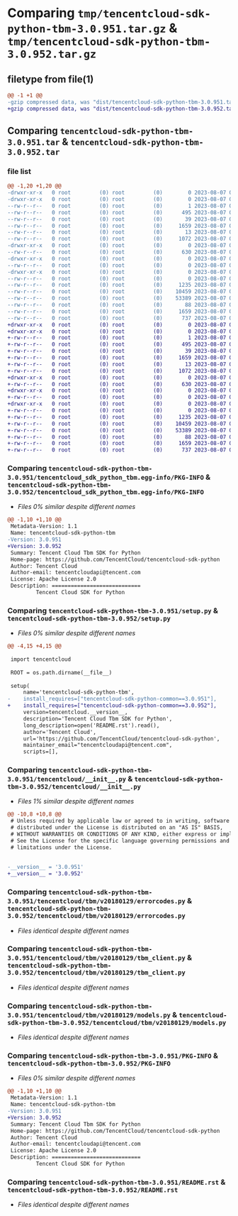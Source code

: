 # Comparing `tmp/tencentcloud-sdk-python-tbm-3.0.951.tar.gz` & `tmp/tencentcloud-sdk-python-tbm-3.0.952.tar.gz`

## filetype from file(1)

```diff
@@ -1 +1 @@
-gzip compressed data, was "dist/tencentcloud-sdk-python-tbm-3.0.951.tar", last modified: Mon Aug  7 00:34:21 2023, max compression
+gzip compressed data, was "dist/tencentcloud-sdk-python-tbm-3.0.952.tar", last modified: Mon Aug  7 09:02:23 2023, max compression
```

## Comparing `tencentcloud-sdk-python-tbm-3.0.951.tar` & `tencentcloud-sdk-python-tbm-3.0.952.tar`

### file list

```diff
@@ -1,20 +1,20 @@
-drwxr-xr-x   0 root         (0) root         (0)        0 2023-08-07 00:34:21.000000 tencentcloud-sdk-python-tbm-3.0.951/
-drwxr-xr-x   0 root         (0) root         (0)        0 2023-08-07 00:34:21.000000 tencentcloud-sdk-python-tbm-3.0.951/tencentcloud_sdk_python_tbm.egg-info/
--rw-r--r--   0 root         (0) root         (0)        1 2023-08-07 00:34:21.000000 tencentcloud-sdk-python-tbm-3.0.951/tencentcloud_sdk_python_tbm.egg-info/dependency_links.txt
--rw-r--r--   0 root         (0) root         (0)      495 2023-08-07 00:34:21.000000 tencentcloud-sdk-python-tbm-3.0.951/tencentcloud_sdk_python_tbm.egg-info/SOURCES.txt
--rw-r--r--   0 root         (0) root         (0)       39 2023-08-07 00:34:21.000000 tencentcloud-sdk-python-tbm-3.0.951/tencentcloud_sdk_python_tbm.egg-info/requires.txt
--rw-r--r--   0 root         (0) root         (0)     1659 2023-08-07 00:34:21.000000 tencentcloud-sdk-python-tbm-3.0.951/tencentcloud_sdk_python_tbm.egg-info/PKG-INFO
--rw-r--r--   0 root         (0) root         (0)       13 2023-08-07 00:34:21.000000 tencentcloud-sdk-python-tbm-3.0.951/tencentcloud_sdk_python_tbm.egg-info/top_level.txt
--rw-r--r--   0 root         (0) root         (0)     1072 2023-08-07 00:34:21.000000 tencentcloud-sdk-python-tbm-3.0.951/setup.py
-drwxr-xr-x   0 root         (0) root         (0)        0 2023-08-07 00:34:21.000000 tencentcloud-sdk-python-tbm-3.0.951/tencentcloud/
--rw-r--r--   0 root         (0) root         (0)      630 2023-08-07 00:34:21.000000 tencentcloud-sdk-python-tbm-3.0.951/tencentcloud/__init__.py
-drwxr-xr-x   0 root         (0) root         (0)        0 2023-08-07 00:34:21.000000 tencentcloud-sdk-python-tbm-3.0.951/tencentcloud/tbm/
--rw-r--r--   0 root         (0) root         (0)        0 2023-08-07 00:34:21.000000 tencentcloud-sdk-python-tbm-3.0.951/tencentcloud/tbm/__init__.py
-drwxr-xr-x   0 root         (0) root         (0)        0 2023-08-07 00:34:21.000000 tencentcloud-sdk-python-tbm-3.0.951/tencentcloud/tbm/v20180129/
--rw-r--r--   0 root         (0) root         (0)        0 2023-08-07 00:34:21.000000 tencentcloud-sdk-python-tbm-3.0.951/tencentcloud/tbm/v20180129/__init__.py
--rw-r--r--   0 root         (0) root         (0)     1235 2023-08-07 00:34:21.000000 tencentcloud-sdk-python-tbm-3.0.951/tencentcloud/tbm/v20180129/errorcodes.py
--rw-r--r--   0 root         (0) root         (0)    10459 2023-08-07 00:34:21.000000 tencentcloud-sdk-python-tbm-3.0.951/tencentcloud/tbm/v20180129/tbm_client.py
--rw-r--r--   0 root         (0) root         (0)    53389 2023-08-07 00:34:21.000000 tencentcloud-sdk-python-tbm-3.0.951/tencentcloud/tbm/v20180129/models.py
--rw-r--r--   0 root         (0) root         (0)       88 2023-08-07 00:34:21.000000 tencentcloud-sdk-python-tbm-3.0.951/setup.cfg
--rw-r--r--   0 root         (0) root         (0)     1659 2023-08-07 00:34:21.000000 tencentcloud-sdk-python-tbm-3.0.951/PKG-INFO
--rw-r--r--   0 root         (0) root         (0)      737 2023-08-07 00:34:21.000000 tencentcloud-sdk-python-tbm-3.0.951/README.rst
+drwxr-xr-x   0 root         (0) root         (0)        0 2023-08-07 09:02:23.000000 tencentcloud-sdk-python-tbm-3.0.952/
+drwxr-xr-x   0 root         (0) root         (0)        0 2023-08-07 09:02:23.000000 tencentcloud-sdk-python-tbm-3.0.952/tencentcloud_sdk_python_tbm.egg-info/
+-rw-r--r--   0 root         (0) root         (0)        1 2023-08-07 09:02:23.000000 tencentcloud-sdk-python-tbm-3.0.952/tencentcloud_sdk_python_tbm.egg-info/dependency_links.txt
+-rw-r--r--   0 root         (0) root         (0)      495 2023-08-07 09:02:23.000000 tencentcloud-sdk-python-tbm-3.0.952/tencentcloud_sdk_python_tbm.egg-info/SOURCES.txt
+-rw-r--r--   0 root         (0) root         (0)       39 2023-08-07 09:02:23.000000 tencentcloud-sdk-python-tbm-3.0.952/tencentcloud_sdk_python_tbm.egg-info/requires.txt
+-rw-r--r--   0 root         (0) root         (0)     1659 2023-08-07 09:02:23.000000 tencentcloud-sdk-python-tbm-3.0.952/tencentcloud_sdk_python_tbm.egg-info/PKG-INFO
+-rw-r--r--   0 root         (0) root         (0)       13 2023-08-07 09:02:23.000000 tencentcloud-sdk-python-tbm-3.0.952/tencentcloud_sdk_python_tbm.egg-info/top_level.txt
+-rw-r--r--   0 root         (0) root         (0)     1072 2023-08-07 09:02:23.000000 tencentcloud-sdk-python-tbm-3.0.952/setup.py
+drwxr-xr-x   0 root         (0) root         (0)        0 2023-08-07 09:02:23.000000 tencentcloud-sdk-python-tbm-3.0.952/tencentcloud/
+-rw-r--r--   0 root         (0) root         (0)      630 2023-08-07 09:02:23.000000 tencentcloud-sdk-python-tbm-3.0.952/tencentcloud/__init__.py
+drwxr-xr-x   0 root         (0) root         (0)        0 2023-08-07 09:02:23.000000 tencentcloud-sdk-python-tbm-3.0.952/tencentcloud/tbm/
+-rw-r--r--   0 root         (0) root         (0)        0 2023-08-07 09:02:23.000000 tencentcloud-sdk-python-tbm-3.0.952/tencentcloud/tbm/__init__.py
+drwxr-xr-x   0 root         (0) root         (0)        0 2023-08-07 09:02:23.000000 tencentcloud-sdk-python-tbm-3.0.952/tencentcloud/tbm/v20180129/
+-rw-r--r--   0 root         (0) root         (0)        0 2023-08-07 09:02:23.000000 tencentcloud-sdk-python-tbm-3.0.952/tencentcloud/tbm/v20180129/__init__.py
+-rw-r--r--   0 root         (0) root         (0)     1235 2023-08-07 09:02:23.000000 tencentcloud-sdk-python-tbm-3.0.952/tencentcloud/tbm/v20180129/errorcodes.py
+-rw-r--r--   0 root         (0) root         (0)    10459 2023-08-07 09:02:23.000000 tencentcloud-sdk-python-tbm-3.0.952/tencentcloud/tbm/v20180129/tbm_client.py
+-rw-r--r--   0 root         (0) root         (0)    53389 2023-08-07 09:02:23.000000 tencentcloud-sdk-python-tbm-3.0.952/tencentcloud/tbm/v20180129/models.py
+-rw-r--r--   0 root         (0) root         (0)       88 2023-08-07 09:02:23.000000 tencentcloud-sdk-python-tbm-3.0.952/setup.cfg
+-rw-r--r--   0 root         (0) root         (0)     1659 2023-08-07 09:02:23.000000 tencentcloud-sdk-python-tbm-3.0.952/PKG-INFO
+-rw-r--r--   0 root         (0) root         (0)      737 2023-08-07 09:02:23.000000 tencentcloud-sdk-python-tbm-3.0.952/README.rst
```

### Comparing `tencentcloud-sdk-python-tbm-3.0.951/tencentcloud_sdk_python_tbm.egg-info/PKG-INFO` & `tencentcloud-sdk-python-tbm-3.0.952/tencentcloud_sdk_python_tbm.egg-info/PKG-INFO`

 * *Files 0% similar despite different names*

```diff
@@ -1,10 +1,10 @@
 Metadata-Version: 1.1
 Name: tencentcloud-sdk-python-tbm
-Version: 3.0.951
+Version: 3.0.952
 Summary: Tencent Cloud Tbm SDK for Python
 Home-page: https://github.com/TencentCloud/tencentcloud-sdk-python
 Author: Tencent Cloud
 Author-email: tencentcloudapi@tencent.com
 License: Apache License 2.0
 Description: ============================
         Tencent Cloud SDK for Python
```

### Comparing `tencentcloud-sdk-python-tbm-3.0.951/setup.py` & `tencentcloud-sdk-python-tbm-3.0.952/setup.py`

 * *Files 0% similar despite different names*

```diff
@@ -4,15 +4,15 @@
 
 import tencentcloud
 
 ROOT = os.path.dirname(__file__)
 
 setup(
     name='tencentcloud-sdk-python-tbm',
-    install_requires=["tencentcloud-sdk-python-common==3.0.951"],
+    install_requires=["tencentcloud-sdk-python-common==3.0.952"],
     version=tencentcloud.__version__,
     description='Tencent Cloud Tbm SDK for Python',
     long_description=open('README.rst').read(),
     author='Tencent Cloud',
     url='https://github.com/TencentCloud/tencentcloud-sdk-python',
     maintainer_email="tencentcloudapi@tencent.com",
     scripts=[],
```

### Comparing `tencentcloud-sdk-python-tbm-3.0.951/tencentcloud/__init__.py` & `tencentcloud-sdk-python-tbm-3.0.952/tencentcloud/__init__.py`

 * *Files 1% similar despite different names*

```diff
@@ -10,8 +10,8 @@
 # Unless required by applicable law or agreed to in writing, software
 # distributed under the License is distributed on an "AS IS" BASIS,
 # WITHOUT WARRANTIES OR CONDITIONS OF ANY KIND, either express or implied.
 # See the License for the specific language governing permissions and
 # limitations under the License.
 
 
-__version__ = '3.0.951'
+__version__ = '3.0.952'
```

### Comparing `tencentcloud-sdk-python-tbm-3.0.951/tencentcloud/tbm/v20180129/errorcodes.py` & `tencentcloud-sdk-python-tbm-3.0.952/tencentcloud/tbm/v20180129/errorcodes.py`

 * *Files identical despite different names*

### Comparing `tencentcloud-sdk-python-tbm-3.0.951/tencentcloud/tbm/v20180129/tbm_client.py` & `tencentcloud-sdk-python-tbm-3.0.952/tencentcloud/tbm/v20180129/tbm_client.py`

 * *Files identical despite different names*

### Comparing `tencentcloud-sdk-python-tbm-3.0.951/tencentcloud/tbm/v20180129/models.py` & `tencentcloud-sdk-python-tbm-3.0.952/tencentcloud/tbm/v20180129/models.py`

 * *Files identical despite different names*

### Comparing `tencentcloud-sdk-python-tbm-3.0.951/PKG-INFO` & `tencentcloud-sdk-python-tbm-3.0.952/PKG-INFO`

 * *Files 0% similar despite different names*

```diff
@@ -1,10 +1,10 @@
 Metadata-Version: 1.1
 Name: tencentcloud-sdk-python-tbm
-Version: 3.0.951
+Version: 3.0.952
 Summary: Tencent Cloud Tbm SDK for Python
 Home-page: https://github.com/TencentCloud/tencentcloud-sdk-python
 Author: Tencent Cloud
 Author-email: tencentcloudapi@tencent.com
 License: Apache License 2.0
 Description: ============================
         Tencent Cloud SDK for Python
```

### Comparing `tencentcloud-sdk-python-tbm-3.0.951/README.rst` & `tencentcloud-sdk-python-tbm-3.0.952/README.rst`

 * *Files identical despite different names*

